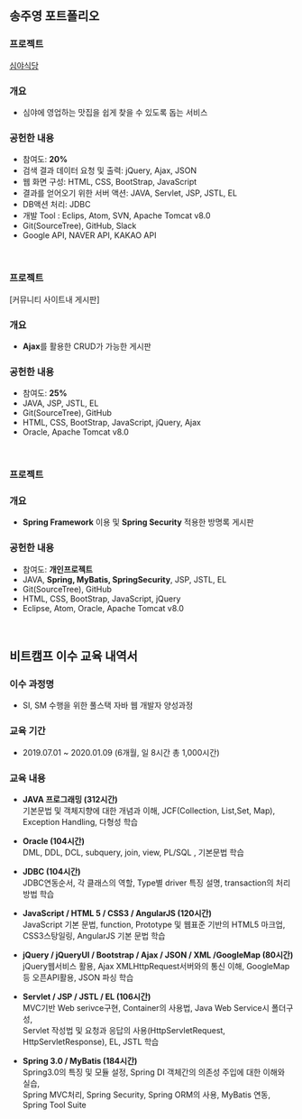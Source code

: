 ## 송주영 포트폴리오

### 프로젝트
[심야식당](https://github.com/song9933/java-program)

### 개요
* 심야에 영업하는 맛집을 쉽게 찾을 수 있도록 돕는 서비스

### 공헌한 내용
* 참여도: **20%**
* 검색 결과 데이터 요청 및 출력: jQuery, Ajax, JSON
* 웹 화면 구성: HTML, CSS, BootStrap, JavaScript
* 결과를 얻어오기 위한 서버 액션: JAVA, Servlet, JSP, JSTL, EL
* DB액션 처리: JDBC
* 개발 Tool : Eclips, Atom, SVN, Apache Tomcat v8.0
* Git(SourceTree), GitHub, Slack
* Google API, NAVER API, KAKAO API
<br>

### 프로젝트
[커뮤니티 사이트내 게시판]

### 개요
* **Ajax**를 활용한 CRUD가 가능한 게시판

### 공헌한 내용
* 참여도: **25%**
* JAVA, JSP, JSTL, EL
* Git(SourceTree), GitHub
* HTML, CSS, BootStrap, JavaScript, jQuery, Ajax
* Oracle, Apache Tomcat v8.0
<br>


### 프로젝트
[]()

### 개요
* **Spring Framework** 이용 및 **Spring Security** 적용한 방명록 게시판

### 공헌한 내용
* 참여도: **개인프로젝트**
* JAVA, **Spring, MyBatis, SpringSecurity**, JSP, JSTL, EL
* Git(SourceTree), GitHub
* HTML, CSS, BootStrap, JavaScript, jQuery
* Eclipse, Atom, Oracle, Apache Tomcat v8.0
<br>


## 비트캠프 이수 교육 내역서

### 이수 과정명
* SI, SM 수행을 위한 풀스택 자바 웹 개발자 양성과정

### 교육 기간
* 2019.07.01 ~ 2020.01.09 (6개월, 일 8시간 총 1,000시간)

### 교육 내용
- **JAVA 프로그래밍 (312시간)**<br>
  기본문법 및 객체지향에 대한 개념과 이해, JCF(Collection, List,Set, Map), Exception Handling, 다형성 학습
  
- **Oracle (104시간)**<br>
  DML, DDL, DCL, subquery, join, view, PL/SQL , 기본문법 학습
  
- **JDBC (104시간)**<br>
  JDBC연동순서, 각 클래스의 역할, Type별 driver 특징 설명, transaction의 처리방법 학습<br>
  
- **JavaScript / HTML 5 / CSS3 / AngularJS (120시간)**<br>
  JavaScript 기본 문법, function, Prototype 및 웹표준 기반의 HTML5 마크업, CSS3스탕일링, AngularJS 기본 문법 학습<br>
  
- **jQuery / jQueryUI / Bootstrap / Ajax / JSON / XML /GoogleMap (80시간)**<br>
  jQuery웹서비스 활용, Ajax XMLHttpRequest서버와의 통신 이해, GoogleMap등 오픈API활용, JSON 파싱 학습<br>
  
- **Servlet / JSP / JSTL / EL (106시간)**<br>
  MVC기반 Web serivce구현, Container의 사용법, Java Web Service시 폴더구성,<br>
  Servlet 작성법 및 요청과 응답의 사용(HttpServletRequest, HttpServletResponse), EL, JSTL 학습<br>
  
- **Spring 3.0 / MyBatis (184시간)**<br>
  Spring3.0의 특징 및 모듈 설정, Spring DI 객체간의 의존성 주입에 대한 이해와 실습,<br>
  Spring MVC처리, Spring Security, Spring ORM의 사용, MyBatis 연동, Spring Tool Suite
